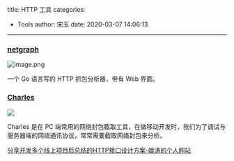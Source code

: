 title: HTTP 工具
categories:
 - Tools
author: 宋玉
date: 2020-03-07 14:06:13
---

### [netgraph](https://github.com/ga0/netgraph)<br />
![image.png](https://cdn.nlark.com/yuque/0/2020/png/394169/1583541080063-33024a16-98c9-4322-87ac-a0ea003551d0.png#align=left&display=inline&height=726&name=image.png&originHeight=1452&originWidth=2816&size=499403&status=done&style=none&width=1408)

一个 Go 语言写的 HTTP 抓包分析器，带有 Web 界面。

### [Charles](https://www.charlesproxy.com/)
![](https://cdn.nlark.com/yuque/0/2020/png/394169/1583055009436-449fb3f2-4983-45ba-954b-33472db11561.png#align=left&display=inline&height=769&originHeight=769&originWidth=1440&size=0&status=done&style=none&width=1440)

Charles 是在 PC 端常用的网络封包截取工具，在做移动开发时，我们为了调试与服务器端的网络通讯协议，常常需要截取网络封包来分析。

[分享开发多个线上项目后总结的HTTP接口设计方案-姬涛的个人网站](https://www.jitao.tech/blog/2020/01/java-http-api/)
